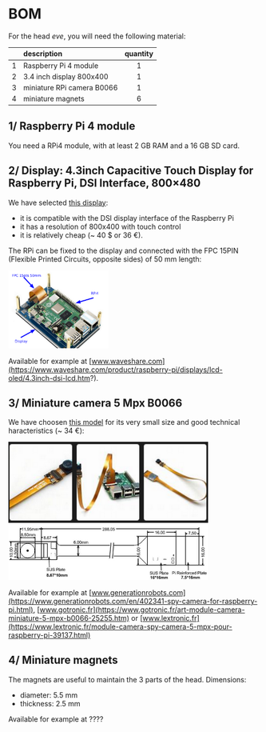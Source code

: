 # BOM

For the head _eve_, you will need the following material:

|       | description                | quantity |
| :---: | :------------------------- | :------: |
|   1   | Raspberry Pi 4 module      |    1     |
|   2   | 3.4 inch display 800x400   |    1     |
|   3   | miniature RPi camera B0066 |    1     |
|   4   | miniature magnets          |    6     |

## 1/ Raspberry Pi 4 module

You need a RPi4 module, with at least 2 GB RAM and a 16 GB SD card.

## 2/ Display: 4.3inch Capacitive Touch Display for Raspberry Pi, DSI Interface, 800×480

We have selected [this display](https://www.waveshare.com/product/raspberry-pi/displays/lcd-oled/4.3inch-dsi-lcd.htm?):

- it is compatible with the DSI display interface of the Raspberry Pi
- it has a resolution of 800x400 with touch control
- it is relatively cheap (~ 40 $ or 36 €).

The RPi can be fixed to the display and connected with the FPC 15PIN (Flexible Printed Circuits, opposite sides) of 50 mm length:

<img src="img/Display-RPi.png" width="200" />

Available for example at [www.waveshare.com](https://www.waveshare.com/product/raspberry-pi/displays/lcd-oled/4.3inch-dsi-lcd.htm?).

## 3/ Miniature camera 5 Mpx B0066

We have choosen [this model](https://www.arducam.com/spy-camera-raspberry-pi/) for its very small size and good technical haracteristics (~ 34 €):

<img src="img/camera_miniature_3.png" width="400" />
<img src="img/camera_miniature_1.png" width="400" />

Available for example at [www.generationrobots.com](https://www.generationrobots.com/en/402341-spy-camera-for-raspberry-pi.html),  [www.gotronic.fr](https://www.gotronic.fr/art-module-camera-miniature-5-mpx-b0066-25255.htm) or [www.lextronic.fr](https://www.lextronic.fr/module-camera-spy-camera-5-mpx-pour-raspberry-pi-39137.html)

## 4/ Miniature magnets

The magnets are useful to maintain the 3 parts of the head.
Dimensions:

- diameter: 5.5 mm
- thickness: 2.5 mm
  
Available for example at ????
